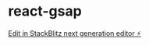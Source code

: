 # react-gsap

[Edit in StackBlitz next generation editor ⚡️](https://stackblitz.com/~/github.com/Roman-Suprun/react-gsap)